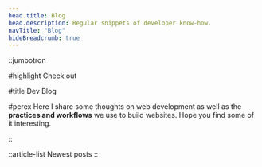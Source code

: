 ```yaml
---
head.title: Blog
head.description: Regular snippets of developer know-how.
navTitle: "Blog"
hideBreadcrumb: true
---
```


::jumbotron

#highlight
Check out

#title
Dev Blog

#perex
Here I share some thoughts on web development as well as the **practices and workflows** we use to build websites. Hope you find some of it interesting.

::

::article-list
Newest posts
::
